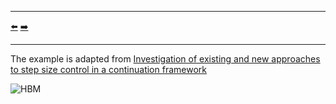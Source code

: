 ***
[⬅️](../044/README.md "Previous example")
[➡️](../046/README.md "Next example")
***

The example is adapted from [Investigation of existing and new approaches to step size control in a continuation framework](https://doi.org/10.1016/j.compstruc.2025.107747)

![HBM](HBM_03.png "Results of the gap spring oscillator")
